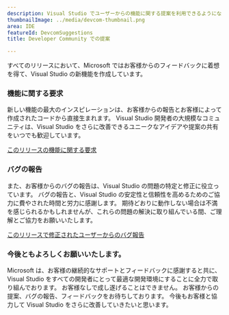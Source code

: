 ```yaml
---
description: Visual Studio でユーザーからの機能に関する提案を利用できるようになりました。
thumbnailImage: ../media/devcom-thumbnail.png
area: IDE
featureId: DevcomSuggestions
title: Developer Community での提案

---
```



すべてのリリースにおいて、Microsoft ではお客様からのフィードバックに着想を得て、Visual Studio の新機能を作成しています。

### 機能に関する要求
新しい機能の最大のインスピレーションは、お客様からの報告とお客様によって作成されたコードから直接生まれます。 Visual Studio 開発者の大規模なコミュニティは、Visual Studio をさらに改善できるユニークなアイデアや提案の共有をいつでも歓迎しています。

[このリリースの機能に関する要求](https://developercommunity.visualstudio.com/VisualStudio?q=%5BFixed+in%3A+Visual+Studio+2022+version+17.14%5D&ftype=idea&fTime=allTime)

### バグの報告
また、お客様からのバグの報告は、Visual Studio の問題の特定と修正に役立っています。 バグの報告と、Visual Studio の安定性と信頼性を高めるためのご協力に費やされた時間と労力に感謝します。 期待どおりに動作しない場合は不満を感じられるかもしれませんが、これらの問題の解決に取り組んでいる間、ご理解とご協力をお願いいたします。

[このリリースで修正されたユーザーからのバグ報告](https://developercommunity.visualstudio.com/VisualStudio?q=%5BFixed+in%3A+Visual+Studio+2022+version+17.14%5D&ftype=problem&fTime=allTime)

### 今後ともよろしくお願いいたします。
Microsoft は、お客様の継続的なサポートとフィードバックに感謝すると共に、Visual Studio をすべての開発者にとって最適な開発環境にすることに全力で取り組んでおります。 お客様なしで成し遂げることはできません。 お客様からの提案、バグの報告、フィードバックをお待ちしております。 今後もお客様と協力して Visual Studio をさらに改善していきたいと思います。
